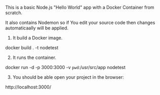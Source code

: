 This is a basic Node.js "Hello World" app with a Docker Container from scratch. 

It also contains Nodemon so if You edit your source code then changes automaticaally will be applied.

1. It build a Docker image.

docker build . -t nodetest


2. It runs the container.

docker run -d -p 3000:3000 -v `pwd`:/usr/src/app nodetest

3. You should be able open your project in the browser:

http://localhost:3000/
